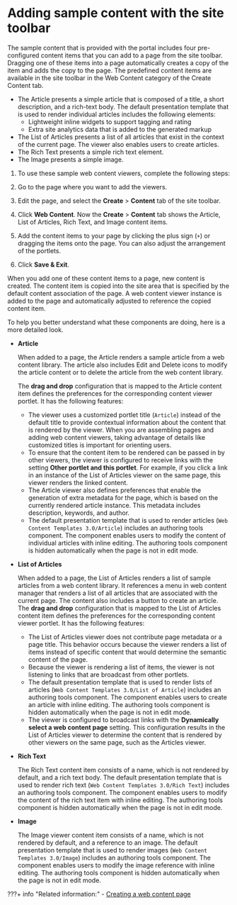 # Adding sample content with the site toolbar

The sample content that is provided with the portal includes four pre-configured content items that you can add to a page from the site toolbar. Dragging one of these items into a page automatically creates a copy of the item and adds the copy to the page. The predefined content items are available in the site toolbar in the Web Content category of the Create Content tab.

-   The Article presents a simple article that is composed of a title, a short description, and a rich-text body. The default presentation template that is used to render individual articles includes the following elements:
    -   Lightweight inline widgets to support tagging and rating
    -   Extra site analytics data that is added to the generated markup
-   The List of Articles presents a list of all articles that exist in the context of the current page. The viewer also enables users to create articles.
-   The Rich Text presents a simple rich text element.
-   The Image presents a simple image.

1.  To use these sample web content viewers, complete the following steps:
2.  Go to the page where you want to add the viewers.

3.  Edit the page, and select the **Create** \> **Content** tab of the site toolbar.

4.  Click **Web Content**. Now the **Create** \> **Content** tab shows the Article, List of Articles, Rich Text, and Image content items.

5.  Add the content items to your page by clicking the plus sign \(`+`\) or dragging the items onto the page. You can also adjust the arrangement of the portlets.

6.  Click **Save & Exit**.


When you add one of these content items to a page, new content is created. The content item is copied into the site area that is specified by the default content association of the page. A web content viewer instance is added to the page and automatically adjusted to reference the copied content item.

To help you better understand what these components are doing, here is a more detailed look.

-   **Article**

    When added to a page, the Article renders a sample article from a web content library. The article also includes Edit and Delete icons to modify the article content or to delete the article from the web content library.

    The **drag and drop** configuration that is mapped to the Article content item defines the preferences for the corresponding content viewer portlet. It has the following features:

    -   The viewer uses a customized portlet title \(`Article`\) instead of the default title to provide contextual information about the content that is rendered by the viewer. When you are assembling pages and adding web content viewers, taking advantage of details like customized titles is important for orienting users.
    -   To ensure that the content item to be rendered can be passed in by other viewers, the viewer is configured to receive links with the setting **Other portlet and this portlet**. For example, if you click a link in an instance of the List of Articles viewer on the same page, this viewer renders the linked content.
    -   The Article viewer also defines preferences that enable the generation of extra metadata for the page, which is based on the currently rendered article instance. This metadata includes description, keywords, and author.
    -   The default presentation template that is used to render articles \(`Web Content Templates 3.0/Article`\) includes an authoring tools component. The component enables users to modify the content of individual articles with inline editing. The authoring tools component is hidden automatically when the page is not in edit mode.
-   **List of Articles**

    When added to a page, the List of Articles renders a list of sample articles from a web content library. It references a menu in web content manager that renders a list of all articles that are associated with the current page. The content also includes a button to create an article. The **drag and drop** configuration that is mapped to the List of Articles content item defines the preferences for the corresponding content viewer portlet. It has the following features:

    -   The List of Articles viewer does not contribute page metadata or a page title. This behavior occurs because the viewer renders a list of items instead of specific content that would determine the semantic content of the page.
    -   Because the viewer is rendering a list of items, the viewer is not listening to links that are broadcast from other portlets.
    -   The default presentation template that is used to render lists of articles \(`Web Content Templates 3.0/List of Article`\) includes an authoring tools component. The component enables users to create an article with inline editing. The authoring tools component is hidden automatically when the page is not in edit mode.
    -   The viewer is configured to broadcast links with the **Dynamically select a web content page** setting. This configuration results in the List of Articles viewer to determine the content that is rendered by other viewers on the same page, such as the Articles viewer.
-   **Rich Text**

    The Rich Text content item consists of a name, which is not rendered by default, and a rich text body. The default presentation template that is used to render rich text \(`Web Content Templates 3.0/Rich Text`\) includes an authoring tools component. The component enables users to modify the content of the rich text item with inline editing. The authoring tools component is hidden automatically when the page is not in edit mode.

-   **Image**

    The Image viewer content item consists of a name, which is not rendered by default, and a reference to an image. The default presentation template that is used to render images \(`Web Content Templates 3.0/Image`\) includes an authoring tools component. The component enables users to modify the image reference with inline editing. The authoring tools component is hidden automatically when the page is not in edit mode.



???+ info "Related information:"
    - [Creating a web content page](../../displaying_content/mp_wcm_createpage.md)

